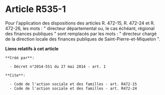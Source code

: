 # Article R535-1

Pour l'application des dispositions des articles R. 472-15, R. 472-24 et R. 472-26, les mots : " directeur départemental ou,
le cas échéant, régional des finances publiques " sont remplacés par les mots : " directeur chargé de la direction locale des
finances publiques de Saint-Pierre-et-Miquelon ".

**Liens relatifs à cet article**

	**Créé par**:

	  - Décret n°2014-551 du 27 mai 2014 - art. 1

	**Cite**:

	  - Code de l'action sociale et des familles - art. R472-15
	  - Code de l'action sociale et des familles - art. R472-24
